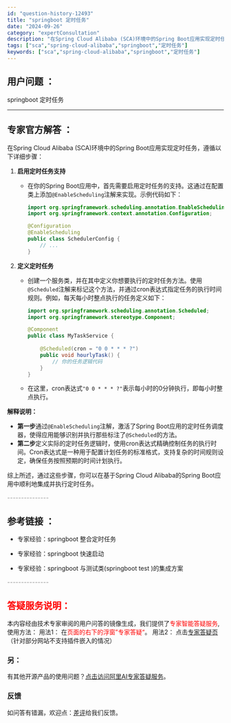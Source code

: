 ```yaml
---
id: "question-history-12493"
title: "springboot 定时任务"
date: "2024-09-26"
category: "expertConsultation"
description: "在Spring Cloud Alibaba (SCA)环境中的Spring Boot应用实现定时任务，遵循以下详细步骤：1. **启用定时任务支持**   - 在你的Spring Boot应用中，首先需要启用定时任务的支持。这通过在配置类上添加`@EnableScheduling`注解来实现。示例代"
tags: ["sca","spring-cloud-alibaba","springboot","定时任务"]
keywords: ["sca","spring-cloud-alibaba","springboot","定时任务"]
---
```


## 用户问题 ： 
 springboot 定时任务  

---------------
## 专家官方解答 ：

在Spring Cloud Alibaba (SCA)环境中的Spring Boot应用实现定时任务，遵循以下详细步骤：

1. **启用定时任务支持**
   - 在你的Spring Boot应用中，首先需要启用定时任务的支持。这通过在配置类上添加`@EnableScheduling`注解来实现。示例代码如下：
     ```java
     import org.springframework.scheduling.annotation.EnableScheduling;
     import org.springframework.context.annotation.Configuration;
     
     @Configuration
     @EnableScheduling
     public class SchedulerConfig {
         // ...
     }
     ```

2. **定义定时任务**
   - 创建一个服务类，并在其中定义你想要执行的定时任务方法。使用`@Scheduled`注解来标记这个方法，并通过cron表达式指定任务的执行时间规则。例如，每天每小时整点执行的任务定义如下：
     ```java
     import org.springframework.scheduling.annotation.Scheduled;
     import org.springframework.stereotype.Component;
     
     @Component
     public class MyTaskService {
         
         @Scheduled(cron = "0 0 * * * ?")
         public void hourlyTask() {
             // 你的任务逻辑代码
         }
     }
     ```
   - 在这里，cron表达式`"0 0 * * * ?"`表示每小时的0分钟执行，即每小时整点执行。

**解释说明：**
- **第一步**通过`@EnableScheduling`注解，激活了Spring Boot应用的定时任务调度器，使得应用能够识别并执行那些标注了`@Scheduled`的方法。
- **第二步**定义实际的定时任务逻辑时，使用cron表达式精确控制任务的执行时间。Cron表达式是一种用于配置计划任务的标准格式，支持复杂的时间规则设定，确保任务按照预期的时间计划执行。

综上所述，通过这些步骤，你可以在基于Spring Cloud Alibaba的Spring Boot应用中顺利地集成并执行定时任务。


<font color="#949494">---------------</font> 


## 参考链接 ：

* 专家经验：springboot 整合定时任务 
 
 * 专家经验：springboot 快速启动 
 
 * 专家经验：springboot 与测试类(springboot test )的集成方案 


 <font color="#949494">---------------</font> 
 


## <font color="#FF0000">答疑服务说明：</font> 

本内容经由技术专家审阅的用户问答的镜像生成，我们提供了<font color="#FF0000">专家智能答疑服务</font>,使用方法：
用法1： 在<font color="#FF0000">页面的右下的浮窗”专家答疑“</font>。
用法2： 点击[专家答疑页](https://answer.opensource.alibaba.com/docs/intro)（针对部分网站不支持插件嵌入的情况）
### 另：


有其他开源产品的使用问题？[点击访问阿里AI专家答疑服务](https://answer.opensource.alibaba.com/docs/intro)。
### 反馈
如问答有错漏，欢迎点：[差评](https://ai.nacos.io/user/feedbackByEnhancerGradePOJOID?enhancerGradePOJOId=12588)给我们反馈。
